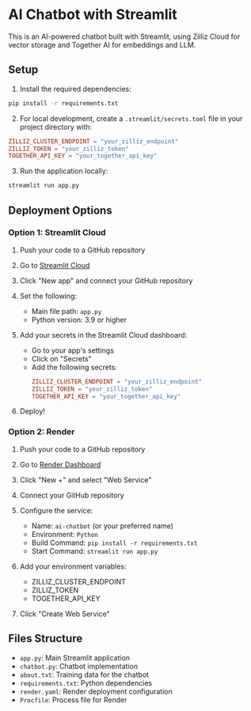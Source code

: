 # AI Chatbot with Streamlit

This is an AI-powered chatbot built with Streamlit, using Zilliz Cloud for vector storage and Together AI for embeddings and LLM.

## Setup

1. Install the required dependencies:

```bash
pip install -r requirements.txt
```

2. For local development, create a `.streamlit/secrets.toml` file in your project directory with:

```toml
ZILLIZ_CLUSTER_ENDPOINT = "your_zilliz_endpoint"
ZILLIZ_TOKEN = "your_zilliz_token"
TOGETHER_API_KEY = "your_together_api_key"
```

3. Run the application locally:

```bash
streamlit run app.py
```

## Deployment Options

### Option 1: Streamlit Cloud

1. Push your code to a GitHub repository

2. Go to [Streamlit Cloud](https://streamlit.io/cloud)

3. Click "New app" and connect your GitHub repository

4. Set the following:

   - Main file path: `app.py`
   - Python version: 3.9 or higher

5. Add your secrets in the Streamlit Cloud dashboard:

   - Go to your app's settings
   - Click on "Secrets"
   - Add the following secrets:
     ```toml
     ZILLIZ_CLUSTER_ENDPOINT = "your_zilliz_endpoint"
     ZILLIZ_TOKEN = "your_zilliz_token"
     TOGETHER_API_KEY = "your_together_api_key"
     ```

6. Deploy!

### Option 2: Render

1. Push your code to a GitHub repository

2. Go to [Render Dashboard](https://dashboard.render.com)

3. Click "New +" and select "Web Service"

4. Connect your GitHub repository

5. Configure the service:

   - Name: `ai-chatbot` (or your preferred name)
   - Environment: `Python`
   - Build Command: `pip install -r requirements.txt`
   - Start Command: `streamlit run app.py`

6. Add your environment variables:

   - ZILLIZ_CLUSTER_ENDPOINT
   - ZILLIZ_TOKEN
   - TOGETHER_API_KEY

7. Click "Create Web Service"

## Files Structure

- `app.py`: Main Streamlit application
- `chatbot.py`: Chatbot implementation
- `about.txt`: Training data for the chatbot
- `requirements.txt`: Python dependencies
- `render.yaml`: Render deployment configuration
- `Procfile`: Process file for Render
